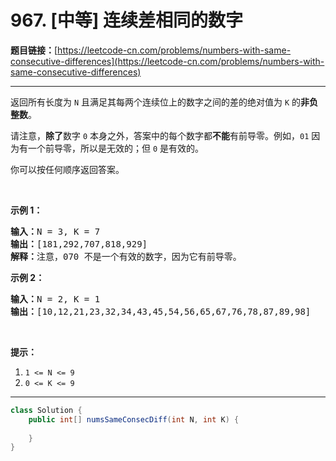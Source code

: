 # 967. [中等] 连续差相同的数字

**题目链接：**[https://leetcode-cn.com/problems/numbers-with-same-consecutive-differences](https://leetcode-cn.com/problems/numbers-with-same-consecutive-differences)

---

<div class="content__1Y2H">
 <div class="notranslate">
  <p>返回所有长度为 <code>N</code> 且满足其每两个连续位上的数字之间的差的绝对值为 <code>K</code>&nbsp;的<strong>非负整数</strong>。</p> 
  <p>请注意，<strong>除了</strong>数字 <code>0</code> 本身之外，答案中的每个数字都<strong>不能</strong>有前导零。例如，<code>01</code>&nbsp;因为有一个前导零，所以是无效的；但 <code>0</code>&nbsp;是有效的。</p> 
  <p>你可以按任何顺序返回答案。</p> 
  <p>&nbsp;</p> 
  <p><strong>示例 1：</strong></p> 
  <pre class="language-text"><strong>输入：</strong>N = 3, K = 7
<strong>输出：</strong>[181,292,707,818,929]
<strong>解释：</strong>注意，070 不是一个有效的数字，因为它有前导零。
</pre> 
  <p><strong>示例 2：</strong></p> 
  <pre class="language-text"><strong>输入：</strong>N = 2, K = 1
<strong>输出：</strong>[10,12,21,23,32,34,43,45,54,56,65,67,76,78,87,89,98]</pre> 
  <p>&nbsp;</p> 
  <p><strong>提示：</strong></p> 
  <ol> 
   <li><code>1 &lt;= N &lt;= 9</code></li> 
   <li><code>0 &lt;= K &lt;= 9</code></li> 
  </ol> 
 </div>
</div>

---

```java
class Solution {
    public int[] numsSameConsecDiff(int N, int K) {
        
    }
}
```